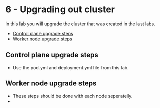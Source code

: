 # 6 - Upgrading out cluster

In this lab you will upgrade the cluster that was created in the last labs.

- [Control plane upgrade steps](#Control-plane-upgrade-steps)
- [Worker node upgrade steps](#Worker-node-upgrade-steps)

## Control plane upgrade steps

- Use the pod.yml and deployment.yml file from this lab.

## Worker node upgrade steps

- These steps should be done with each node seperatelly.
- 
